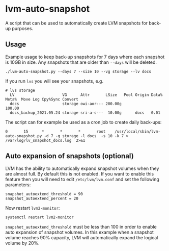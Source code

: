 # lvm-auto-snapshot

A script that can be used to automatically create LVM snapshots for back-up purposes.

## Usage

Example usage to keep back-up snapshots for 7 days where each snapshot is 10GB in size. Any snapshots that are older than `--days` will be deleted.

```
./lvm-auto-snapshot.py --days 7 --size 10 --vg storage --lv docs
```

If you run `lvs` you will see your snapshots, e.g.

```
# lvs storage
  LV                     VG      Attr       LSize   Pool Origin Data%  Meta%  Move Log Cpy%Sync Convert
  docs                   storage owi-aor--- 200.00g                                    100.00
  docs_backup_2021.05.24 storage sri-a-s---  10.00g      docs   0.01
```

The script can for example be used as a cron job to create daily back-ups:

```
0       15      *       *       *       root    /usr/local/sbin/lvm-auto-snapshot.py -d 7 -g storage -l docs  -s 10 -k 7 > /var/log/lv_snapshot_docs.log  2>&1
```

## Auto expansion of snapshots (optional)

LVM has the ability to automatically expand snapshot volumes when they are almost full. By default this is not enabled. If you want to enable this feature then you will need to edit `/etc/lvm/lvm.conf` and set the following parameters:

```
snapshot_autoextend_threshold = 90
snapshot_autoextend_percent = 20
```

Now restart `lvm2-monitor`:

```
systemctl restart lvm2-monitor
```

`snapshot_autoextend_threshold` must be less than 100 in order to enable auto expansion of snapshot volumes. In this example when a snapshot volume reaches 90% capacity, LVM will automatically expand the logical volume by 20%.
